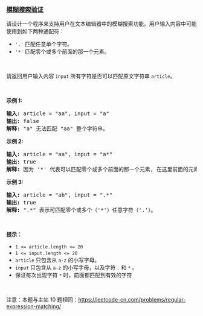 ### [模糊搜索验证](https://leetcode-cn.com/problems/zheng-ze-biao-da-shi-pi-pei-lcof)

<p>请设计一个程序来支持用户在文本编辑器中的模糊搜索功能。用户输入内容中可能使用到如下两种通配符：</p>

<ul>
	<li><code>'.'</code> 匹配任意单个字符。</li>
	<li><code>'*'</code> 匹配零个或多个前面的那一个元素。</li>
</ul>

<p>&nbsp;</p>

<p>请返回用户输入内容 <code>input</code> 所有字符是否可以匹配原文字符串 <code>article</code>。</p>

<p>&nbsp;</p>

<p><strong>示例 1:</strong></p>

<pre>
<strong>输入: </strong>article = "aa", input = "a"
<strong>输出:</strong> false
<strong>解释:</strong> "a" 无法匹配 "aa" 整个字符串。
</pre>

<p><strong>示例 2:</strong></p>

<pre>
<strong>输入: </strong>article = "aa", input = "a*"
<strong>输出:</strong> true
<strong>解释:</strong>&nbsp;因为 '*' 代表可以匹配零个或多个前面的那一个元素, 在这里前面的元素就是 'a'。因此，字符串 "aa" 可被视为 'a' 重复了一次。
</pre>

<p><strong>示例&nbsp;3:</strong></p>

<pre>
<strong>输入: </strong>article = "ab", input = ".*"
<strong>输出:</strong> true
<strong>解释:</strong>&nbsp;".*" 表示可匹配零个或多个（'*'）任意字符（'.'）。
</pre>

<p>&nbsp;</p>

<p><strong>提示：</strong></p>

<ul>
	<li><code>1 &lt;= article.length &lt;= 20</code></li>
	<li><code>1 &lt;= input.length &lt;= 20</code></li>
	<li><code>article</code> 只包含从 <code>a-z</code> 的小写字母。</li>
	<li><code>input</code> 只包含从 <code>a-z</code> 的小写字母，以及字符 <code>.</code> 和 <code>*</code> 。</li>
	<li>保证每次出现字符 <code>*</code> 时，前面都匹配到有效的字符</li>
</ul>

<p>&nbsp;</p>

<p>注意：本题与主站 10&nbsp;题相同：<a href="https://leetcode-cn.com/problems/regular-expression-matching/">https://leetcode-cn.com/problems/regular-expression-matching/</a></p>

<p>&nbsp;</p>
